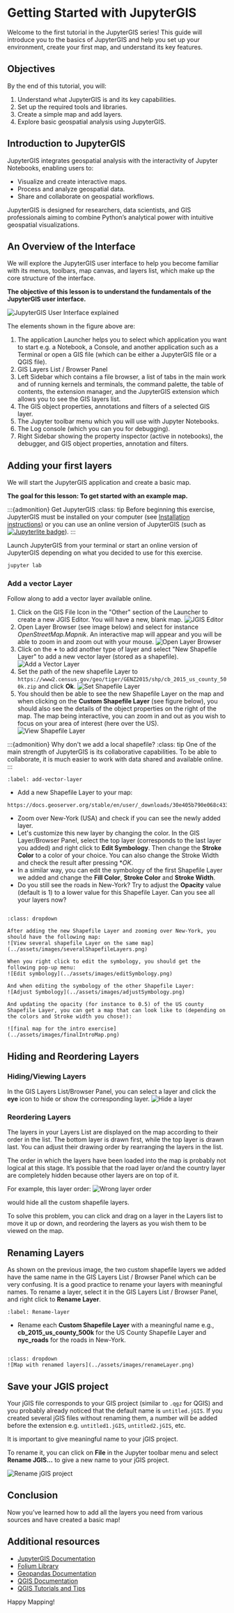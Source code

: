 # Getting Started with JupyterGIS

Welcome to the first tutorial in the JupyterGIS series! This guide will introduce you to the basics of JupyterGIS and help you set up your environment, create your first map, and understand its key features.

## Objectives

By the end of this tutorial, you will:

1. Understand what JupyterGIS is and its key capabilities.
2. Set up the required tools and libraries.
3. Create a simple map and add layers.
4. Explore basic geospatial analysis using JupyterGIS.

## Introduction to JupyterGIS

JupyterGIS integrates geospatial analysis with the interactivity of Jupyter Notebooks, enabling users to:

- Visualize and create interactive maps.
- Process and analyze geospatial data.
- Share and collaborate on geospatial workflows.

JupyterGIS is designed for researchers, data scientists, and GIS professionals aiming to combine Python’s analytical power with intuitive geospatial visualizations.

## An Overview of the Interface

We will explore the JupyterGIS user interface to help you become familiar with its menus, toolbars, map canvas, and layers list, which make up the core structure of the interface.

**The objective of this lesson is to understand the fundamentals of the JupyterGIS user interface.**

![JupyterGIS User Interface explained](../assets/images/jupyterGIS_interface.png)

The elements shown in the figure above are:

1. The application Launcher helps you to select which application you want to start e.g. a Notebook, a Console, and another application such as a Terminal or open a GIS file (which can be either a JupyterGIS file or a QGIS file).
2. GIS Layers List / Browser Panel
3. Left Sidebar which contains a file browser, a list of tabs in the main work and of running kernels and terminals, the command palette, the table of contents, the extension manager, and the JupyterGIS extension which allows you to see the GIS layers list.
4. The GIS object properties, annotations and filters of a selected GIS layer.
5. The Jupyter toolbar menu which you will use with Jupyter Notebooks.
6. The Log console (which you can you for debugging).
7. Right Sidebar showing the property inspector (active in notebooks), the debugger, and GIS object properties, annotation and filters.

## Adding your first layers

We will start the JupyterGIS application and create a basic map.

**The goal for this lesson: To get started with an example map.**

:::{admonition} Get JupyterGIS
:class: tip
Before beginning this exercise, JupyterGIS must be installed on your computer (see [Installation instructions](https://geojupyter.github.io/jupytergis/install.html)) or you can use an online version of JupyterGIS (such as [![Jupyterlite badge](https://jupyterlite.rtfd.io/en/latest/_static/badge.svg)](https://geojupyter.github.io/jupytergis/lite/lab/index.html?path=france_hiking.jGIS/)).
:::

Launch JupyterGIS from your terminal or start an online version of JupyterGIS depending on what you decided to use for this exercise.

```bash
jupyter lab
```

### Add a vector Layer

Follow along to add a vector layer available online.

1. Click on the GIS File Icon in the "Other" section of the Launcher to create a new JGIS Editor. You will have a new, blank map.
   ![JGIS Editor](../assets/images/JGIS_editor.png)
2. Open Layer Browser (see image below) and select for instance _OpenStreetMap.Mapnik_. An interactive map will appear and you will be able to zoom in and zoom out with your mouse.
   ![Open Layer Browser](../assets/images/OpenLayerBrowser.png)
3. Click on the **+** to add another type of layer and select "New Shapefile Layer" to add a new vector layer (stored as a shapefile).
   ![Add a Vector Layer](../assets/images/addVectorLayer.png)
4. Set the path of the new shapefile Layer to `https://www2.census.gov/geo/tiger/GENZ2015/shp/cb_2015_us_county_500k.zip` and click **Ok**.
   ![Set Shapefile Layer](../assets/images/CreateShapefileLayer.png)
5. You should then be able to see the new Shapefile Layer on the map and when clicking on the **Custom Shapefile Layer** (see figure below), you should also see the details of the object properties on the right of the map. The map being interactive, you can zoom in and out as you wish to focus on your area of interest (here over the US).
   ![View Shapefile Layer](../assets/images/viewShapefileLayer.png)

:::{admonition} Why don't we add a local shapefile?
:class: tip
One of the main strength of JupyterGIS is its collaborative capabilities. To be able to collaborate, it is much easier to work with data shared and available online.
:::

```{exercise-start}
:label: add-vector-layer
```

- Add a new Shapefile Layer to your map:

```
https://docs.geoserver.org/stable/en/user/_downloads/30e405b790e068c43354367cb08e71bc/nyc_roads.zip
```

- Zoom over New-York (USA) and check if you can see the newly added layer.
- Let's customize this new layer by changing the color. In the GIS Layer/Browser Panel, select the top layer (corresponds to the last layer you added) and right click to **Edit Symbology**. Then change the **Stroke Color** to a color of your choice. You can also change the Stroke Width and check the result after pressing \*_OK_.
- In a similar way, you can edit the symbology of the first Shapefile Layer we added and change the **Fill Color**, **Stroke Color** and **Stroke Width**.
- Do you still see the roads in New-York? Try to adjust the **Opacity** value (default is 1) to a lower value for this Shapefile Layer. Can you see all your layers now?

```{exercise-end}

```

```{solution} add-vector-layer
:class: dropdown

After adding the new Shapefile Layer and zooming over New-York, you should have the following map:
![View several shapefile Layer on the same map](../assets/images/severalShapefileLayers.png)

When you right click to edit the symbology, you should get the following pop-up menu:
![Edit symbology](../assets/images/editSymbology.png)

And when editing the symbology of the other Shapefile Layer:
![Adjust Symbology](../assets/images/adjustSymbology.png)

And updating the opacity (for instance to 0.5) of the US county Shapefile Layer, you can get a map that can look like to (depending on the colors and Stroke width you chose!):

![final map for the intro exercise](../assets/images/finalIntroMap.png)
```

## Hiding and Reordering Layers

### Hiding/Viewing Layers

In the GIS Layers List/Browser Panel, you can select a layer and click the **eye** icon to hide or show the corresponding layer.
![Hide a layer](../assets/images/hideLayer.png)

### Reordering Layers

The layers in your Layers List are displayed on the map according to their order in the list. The bottom layer is drawn first, while the top layer is drawn last. You can adjust their drawing order by rearranging the layers in the list.

The order in which the layers have been loaded into the map is probably not logical at this stage. It’s possible that the road layer or/and the country layer are completely hidden because other layers are on top of it.

For example, this layer order:
![Wrong layer order](../assets/images/wrongLayerOrder.png)

would hide all the custom shapefile layers.

To solve this problem, you can click and drag on a layer in the Layers list to move it up or down, and reordering the layers as you wish them to be viewed on the map.

## Renaming Layers

As shown on the previous image, the two custom shapefile layers we added have the same name in the GIS Layers List / Browser Panel which can be very confusing.
It is a good practice to rename your layers with meaningful names. To rename a layer, select it in the GIS Layers List / Browser Panel, and right click to **Rename Layer**.

```{exercise-start}
:label: Rename-layer
```

- Rename each **Custom Shapefile Layer** with a meaningful name e.g., **cb_2015_us_county_500k** for the US County Shapefile Layer and **nyc_roads** for the roads in New-York.

```{exercise-end}

```

```{solution} Rename-layer
:class: dropdown
![Map with renamed layers](../assets/images/renameLayer.png)
```

## Save your JGIS project

Your jGIS file corresponds to your GIS project (similar to `.qgz` for QGIS) and you probably already noticed that the default name is `untitled.jGIS`. If you created several jGIS files without renaming them, a number will be added before the extension e.g. `untitled1.jGIS`, `untitled2.jGIS`, etc.

It is important to give meaningful name to your jGIS project.

To rename it, you can click on **File** in the Jupyter toolbar menu and select **Rename JGIS...** to give a new name to your jGIS project.

![Rename jGIS project](../assets/images/renamejGIS.png)

## Conclusion

Now you’ve learned how to add all the layers you need from various sources and have created a basic map!

## Additional resources

- [JupyterGIS Documentation](https://geojupyter.github.io/jupytergis)
- [Folium Library](https://python-visualization.github.io/folium/latest/)
- [Geopandas Documentation](https://geopandas.org/en/stable/docs.html)
- [QGIS Documentation](https://www.qgis.org)
- [QGIS Tutorials and Tips](https://www.qgistutorials.com/en/index.html)

Happy Mapping!
